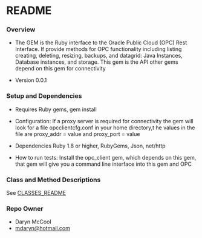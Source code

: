 # README #

### Overview ###

* The GEM is the Ruby interface to the Oracle Public Cloud (OPC) Rest Interface.  If provide methods for OPC functionality including listing
creating, deleting, resizing, backups, and datagrid: Java Instances, Database instances, and storage.
This gem is the API other gems depend on this gem for connectivity

* Version 0.0.1

### Setup and Dependencies ###

* Requires Ruby gems, gem install <gem name>

* Configuration:
	 If a proxy server is required for connectivity the gem will look for a file opcclientcfg.conf in your home directory,t he values in the file are proxy_addr = value  and proxy_port = value

* Dependencies
Ruby 1.8 or higher, RubyGems, Json, net/http
* How to run tests:
Install the opc_client gem, which depends on this gem,  that gem will give you a command line interface into this gem and OPC

### Class and Method Descriptions ###

See [CLASSES_README](https://bitbucket.org/mcoold/opc/src/f449a05b412ec3bf401642cc333efbcdb4401ce5/CLASSES_README.md?at=master)

### Repo Owner ###

* Daryn McCool 
* mdaryn@hotmail.com